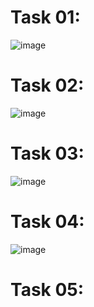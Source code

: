 # Task 01:
![image](https://github.com/user-attachments/assets/a63c23b9-73f6-4dd3-b73f-9f04a67a2f12)

# Task 02:
![image](https://github.com/user-attachments/assets/5610bed2-bf13-4613-98da-83bae4b77c54)

# Task 03:
![image](https://github.com/user-attachments/assets/347036ed-9287-4382-8a71-c7d12791db9c)

# Task 04:
![image](https://github.com/user-attachments/assets/0b71fb3a-5424-4524-9922-2f0a299f22aa)

# Task 05:
